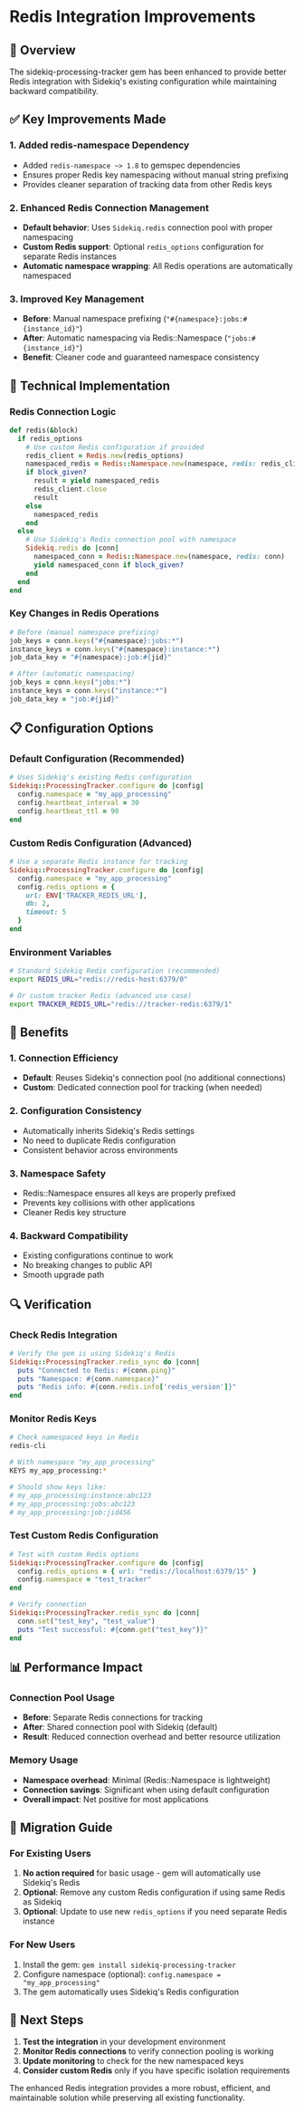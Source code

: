 # Redis Integration Improvements

## 🎯 Overview

The sidekiq-processing-tracker gem has been enhanced to provide better Redis integration with Sidekiq's existing configuration while maintaining backward compatibility.

## ✅ Key Improvements Made

### 1. **Added redis-namespace Dependency**
- Added `redis-namespace ~> 1.8` to gemspec dependencies
- Ensures proper Redis key namespacing without manual string prefixing
- Provides cleaner separation of tracking data from other Redis keys

### 2. **Enhanced Redis Connection Management**
- **Default behavior**: Uses `Sidekiq.redis` connection pool with proper namespacing
- **Custom Redis support**: Optional `redis_options` configuration for separate Redis instances
- **Automatic namespace wrapping**: All Redis operations are automatically namespaced

### 3. **Improved Key Management**
- **Before**: Manual namespace prefixing (`"#{namespace}:jobs:#{instance_id}"`)
- **After**: Automatic namespacing via Redis::Namespace (`"jobs:#{instance_id}"`)
- **Benefit**: Cleaner code and guaranteed namespace consistency

## 🔧 Technical Implementation

### Redis Connection Logic
```ruby
def redis(&block)
  if redis_options
    # Use custom Redis configuration if provided
    redis_client = Redis.new(redis_options)
    namespaced_redis = Redis::Namespace.new(namespace, redis: redis_client)
    if block_given?
      result = yield namespaced_redis
      redis_client.close
      result
    else
      namespaced_redis
    end
  else
    # Use Sidekiq's Redis connection pool with namespace
    Sidekiq.redis do |conn|
      namespaced_conn = Redis::Namespace.new(namespace, redis: conn)
      yield namespaced_conn if block_given?
    end
  end
end
```

### Key Changes in Redis Operations
```ruby
# Before (manual namespace prefixing)
job_keys = conn.keys("#{namespace}:jobs:*")
instance_keys = conn.keys("#{namespace}:instance:*")
job_data_key = "#{namespace}:job:#{jid}"

# After (automatic namespacing)
job_keys = conn.keys("jobs:*")
instance_keys = conn.keys("instance:*")
job_data_key = "job:#{jid}"
```

## 📋 Configuration Options

### Default Configuration (Recommended)
```ruby
# Uses Sidekiq's existing Redis configuration
Sidekiq::ProcessingTracker.configure do |config|
  config.namespace = "my_app_processing"
  config.heartbeat_interval = 30
  config.heartbeat_ttl = 90
end
```

### Custom Redis Configuration (Advanced)
```ruby
# Use a separate Redis instance for tracking
Sidekiq::ProcessingTracker.configure do |config|
  config.namespace = "my_app_processing"
  config.redis_options = { 
    url: ENV['TRACKER_REDIS_URL'],
    db: 2,
    timeout: 5
  }
end
```

### Environment Variables
```bash
# Standard Sidekiq Redis configuration (recommended)
export REDIS_URL="redis://redis-host:6379/0"

# Or custom tracker Redis (advanced use case)
export TRACKER_REDIS_URL="redis://tracker-redis:6379/1"
```

## 🚀 Benefits

### 1. **Connection Efficiency**
- **Default**: Reuses Sidekiq's connection pool (no additional connections)
- **Custom**: Dedicated connection pool for tracking (when needed)

### 2. **Configuration Consistency**
- Automatically inherits Sidekiq's Redis settings
- No need to duplicate Redis configuration
- Consistent behavior across environments

### 3. **Namespace Safety**
- Redis::Namespace ensures all keys are properly prefixed
- Prevents key collisions with other applications
- Cleaner Redis key structure

### 4. **Backward Compatibility**
- Existing configurations continue to work
- No breaking changes to public API
- Smooth upgrade path

## 🔍 Verification

### Check Redis Integration
```ruby
# Verify the gem is using Sidekiq's Redis
Sidekiq::ProcessingTracker.redis_sync do |conn|
  puts "Connected to Redis: #{conn.ping}"
  puts "Namespace: #{conn.namespace}"
  puts "Redis info: #{conn.redis.info['redis_version']}"
end
```

### Monitor Redis Keys
```bash
# Check namespaced keys in Redis
redis-cli

# With namespace "my_app_processing"
KEYS my_app_processing:*

# Should show keys like:
# my_app_processing:instance:abc123
# my_app_processing:jobs:abc123
# my_app_processing:job:jid456
```

### Test Custom Redis Configuration
```ruby
# Test with custom Redis options
Sidekiq::ProcessingTracker.configure do |config|
  config.redis_options = { url: "redis://localhost:6379/15" }
  config.namespace = "test_tracker"
end

# Verify connection
Sidekiq::ProcessingTracker.redis_sync do |conn|
  conn.set("test_key", "test_value")
  puts "Test successful: #{conn.get("test_key")}"
end
```

## 📊 Performance Impact

### Connection Pool Usage
- **Before**: Separate Redis connections for tracking
- **After**: Shared connection pool with Sidekiq (default)
- **Result**: Reduced connection overhead and better resource utilization

### Memory Usage
- **Namespace overhead**: Minimal (Redis::Namespace is lightweight)
- **Connection savings**: Significant when using default configuration
- **Overall impact**: Net positive for most applications

## 🔄 Migration Guide

### For Existing Users
1. **No action required** for basic usage - gem will automatically use Sidekiq's Redis
2. **Optional**: Remove any custom Redis configuration if using same Redis as Sidekiq
3. **Optional**: Update to use new `redis_options` if you need separate Redis instance

### For New Users
1. Install the gem: `gem install sidekiq-processing-tracker`
2. Configure namespace (optional): `config.namespace = "my_app_processing"`
3. The gem automatically uses Sidekiq's Redis configuration

## 🎯 Next Steps

1. **Test the integration** in your development environment
2. **Monitor Redis connections** to verify connection pooling is working
3. **Update monitoring** to check for the new namespaced keys
4. **Consider custom Redis** only if you have specific isolation requirements

The enhanced Redis integration provides a more robust, efficient, and maintainable solution while preserving all existing functionality.
